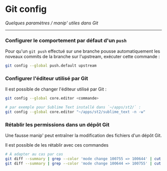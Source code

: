 # Git config

*Quelques paramètres / manip' utiles dans Git*

---

### Configurer le comportement par défaut d'un `push`

Pour qu'un `git push` effectué sur une branche pousse automatiquement les noveaux
commits de la branche sur l'upstream, exécuter cette commande :

```bash
git config --global push.default upstream
```

### Configurer l'éditeur utilisé par Git

Il est possible de changer l'éditeur utilisé par Git :

```bash
git config --global core.editor <commande>

# par exemple pour Sublime Text installé dans `~/apps/st2/` :
git config --global core.editor "~/apps/st2/sublime_text -n -w"
```


### Rétablir les permissions dans un dépôt Git

Une fausse manip' peut entraîner la modification des fichiers d'un dépôt Git.

Il est possible de les rétablir avec ces commandes

```bash
# À adapter au cas par cas
git diff --summary | grep --color 'mode change 100755 => 100644' | cut -d' ' -f7- | xargs -d'\n' chmod +x
git diff --summary | grep --color 'mode change 100644 => 100755' | cut -d' ' -f7- | xargs -d'\n' chmod -x
```
